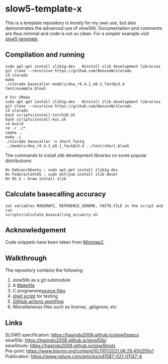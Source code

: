 # slow5-template-x

This is a template repository is mostly for my own use, but also demonstrates the advanced use of *slow5lib*. Documentation and comments are thus minimal and code is not so clean. For a simpler example visit [slow5-template](https://github.com/hasindu2008/slow5-template).

## Compilation and running

```
sudo apt-get install zlib1g-dev   #install zlib development libraries
git clone --recursive https://github.com/BonsonW/slorado
cd slorado
make
./slorado basecaller models/dna_r9.4.1_e8.1_fast@v3.4 test/example.blow5
```

```
# For CMake
sudo apt-get install zlib1g-dev   #install zlib development libraries
git clone --recursive https://github.com/BonsonW/slorado
cd slorado
bash scripts/install-torch10.sh
bash scripts/install-koi.sh
cd build
rm -r ./*
cmake ..
make -j
./slorado basecaller -o short.fastq ../models/dna_r9.4.1_e8.1_fast@v3.4 ../test/short.blow5
```

The commands to install zlib development libraries on some popular distributions:

```
On Debian/Ubuntu : sudo apt-get install zlib1g-dev
On Fedora/CentOS : sudo dnf/yum install zlib-devel
On OS X : brew install zlib
```

## Calculate basecalling accuracy
```
set variables MINIMAP2, REFERENCE_GENOME, FASTQ_FILE in the script and run
scripts/calculate_basecalling_accuarcy.sh
```

## Acknowledgement
Code snippets have been taken from [Minimap2](https://github.com/lh3/minimap2).

## Walkthrough

The repository contains the following:
1. slow5lib as a git submodule
1. A [Makefile](Makefile)
2. C programme[source files](src/)
3. [shell script](test/test.sh) for testing
4. [GitHub actions workflow](.github/workflows/c-cpp.yml)
5. Miscellaneous files such as license, .gitignore, etc


## Links

SLOW5 specification: https://hasindu2008.github.io/slow5specs<br/>
slow5lib: https://hasindu2008.github.io/slow5lib/<br/>
slow5tools: https://hasindu2008.github.io/slow5tools<br/>
Pre-print: https://www.biorxiv.org/content/10.1101/2021.06.29.450255v1<br/>
Publication: https://www.nature.com/articles/s41587-021-01147-4<br/>





